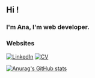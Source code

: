 ## Hi !

### I'm Ana, I'm web developer.

### Websites
[![LinkedIn](https://img.shields.io/badge/linkedin-%230077B5.svg?style=for-the-badge&logo=linkedin&logoColor=white)](https://www.linkedin.com/in/ana%C3%AFs-t-286271239/)
[![CV](CV)](https://ppddev.fr/)

[![Anurag's GitHub stats](https://github-readme-stats.vercel.app/api?username=SianaTDoe&show_icons=true&theme=nord)](https://github.com/anuraghazra/github-readme-stats)
